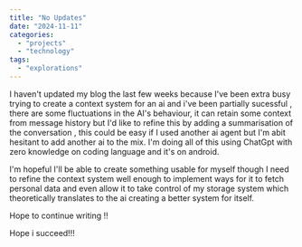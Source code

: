 ```yaml
---
title: "No Updates"
date: "2024-11-11"
categories: 
  - "projects"
  - "technology"
tags: 
  - "explorations"
---
```


I haven't updated my blog the last few weeks because I've been extra busy trying to create a context system for an ai and i've been partially sucessful , there are some fluctuations in the AI's behaviour, it can retain some context from message history but I'd like to refine this by adding a summarisation of the conversation , this could be easy if I used another ai agent but I'm abit hesitant to add another ai to the mix. I'm doing all of this using ChatGpt with zero knowledge on coding language and it's on android.

I'm hopeful I'll be able to create something usable for myself though I need to refine the context system well enough to implement ways for it to fetch personal data and even allow it to take control of my storage system which theoretically translates to the ai creating a better system for itself.

Hope to continue writing !!

Hope i succeed!!!
